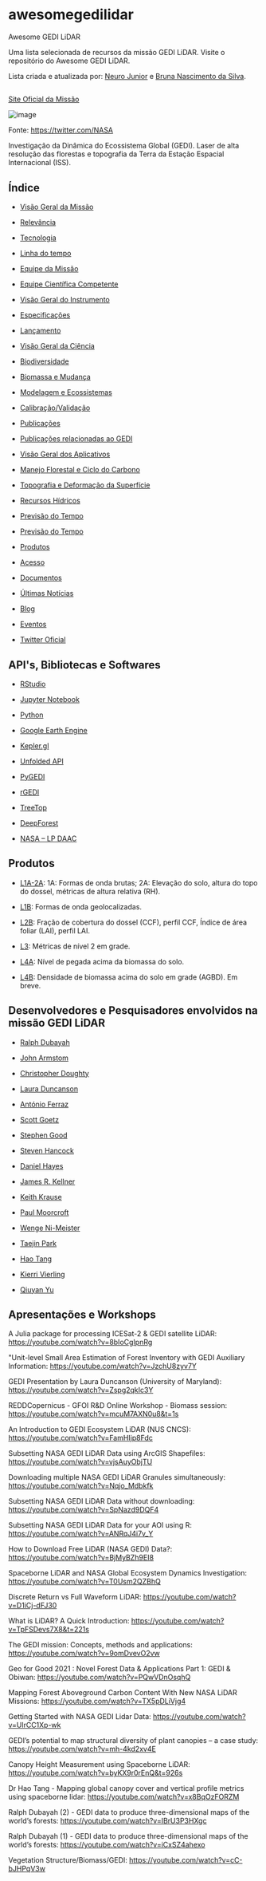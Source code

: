 # awesomegedilidar
Awesome GEDI LiDAR

Uma lista selecionada de recursos da missão GEDI LiDAR. Visite o repositório do Awesome GEDI LiDAR.

Lista criada e atualizada por: <a href=https://github.com/neurojunior>Neuro Junior</a> e <a href=https://github.com/BrunaNSilva>Bruna Nascimento da Silva</a>.

##

<a href=https://gedi.umd.edu>Site Oficial da Missão</a>

![image](https://user-images.githubusercontent.com/36390710/179752668-fcb95857-77e9-40e0-9acf-c44e119417a6.png)

Fonte: https://twitter.com/NASA

Investigação da Dinâmica do Ecossistema Global (GEDI).
Laser de alta resolução das florestas e topografia da Terra da Estação Espacial Internacional (ISS).

##

## Índice

- <a href=https://gedi.umd.edu/mission/mission-overview/>Visão Geral da Missão</a> 

- <a href=https://gedi.umd.edu/mission/relevance/>Relevância</a> 

- <a href=https://gedi.umd.edu/mission/technology/>Tecnologia</a> 

- <a href=https://gedi.umd.edu/mission/timeline/>Linha do tempo</a> 

- <a href=https://gedi.umd.edu/mission/mission-team/>Equipe da Missão</a> 

- <a href=https://gedi.umd.edu/mission/competed-science-team/>Equipe Científica Competente</a> 

- <a href=https://gedi.umd.edu/instrument/instrument-overview/>Visão Geral do Instrumento</a> 

- <a href=https://gedi.umd.edu/instrument/specifications/>Especificações</a> 

- <a href=https://gedi.umd.edu/instrument/launch/>Lançamento</a> 

- <a href=https://gedi.umd.edu/science/objectives-overview/>Visão Geral da Ciência</a> 

- <a href=https://gedi.umd.edu/science/objectives-overview/objectives_overview-biodiversity/>Biodiversidade</a> 

- <a href=https://gedi.umd.edu/science/objectives-overview/objectives_overview-biomass-and-change/>Biomassa e Mudança</a> 

- <a href=https://gedi.umd.edu/science/objectives-overview/objectives_overview-carbon-modeling/>Modelagem e Ecossistemas</a> 

- <a href=https://gedi.umd.edu/science/calibration-validation/>Calibração/Validação</a> 

- <a href=https://gedi.umd.edu/science/publications/>Publicações</a> 

- <a href=https://gedi.umd.edu/science/publications-copy/>Publicações relacionadas ao GEDI</a> 

- <a href=https://gedi.umd.edu/applications/application-overview/>Visão Geral dos Aplicativos</a> 

- <a href=https://gedi.umd.edu/applications/forest-management-and-carbon-cycling/>Manejo Florestal e Ciclo do Carbono</a> 

- <a href=https://gedi.umd.edu/applications/topography-and-surface-deformation/>Topografia e Deformação da Superfície</a> 

- <a href=https://gedi.umd.edu/applications/water-resources/>Recursos Hídricos</a> 

- <a href=https://gedi.umd.edu/applications/weather-prediction/>Previsão do Tempo</a> 

- <a href=https://gedi.umd.edu/applications/weather-prediction/>Previsão do Tempo</a> 

- <a href=https://gedi.umd.edu/data/products/>Produtos</a> 

- <a href=https://gedi.umd.edu/data/download/>Acesso</a> 

- <a href=https://gedi.umd.edu/data/documents/>Documentos</a> 

- <a href=https://gedi.umd.edu/category/latest-news/>Últimas Notícias</a> 

- <a href=https://gedi.umd.edu/category/blog/>Blog</a> 

- <a href=https://gedi.umd.edu/newseducation/events/>Eventos</a> 

- <a href=https://twitter.com/GEDI_Knights>Twitter Oficial</a> 

##

## API's, Bibliotecas e Softwares

- <a href=https://www.rstudio.com/>RStudio</a> 

- <a href=https://jupyter.org/>Jupyter Notebook</a> 

- <a href=https://www.python.org/>Python</a>

- <a href=https://earthengine.google.com/>Google Earth Engine</a>

- <a href=https://kepler.gl/>Kepler.gl</a>

- <a href=https://apitracker.io/a/unfolded-ai>Unfolded API</a>

- <a href=https://pypi.org/project/pyGEDI/>PyGEDI</a>

- <a href=https://rdrr.io/rforge/rGEDI/>rGEDI</a>

- <a href=https://github.com/carlos-alberto-silva/weblidar-treetop>TreeTop</a>

- <a href=https://deepforest.readthedocs.io/en/latest/#>DeepForest</a>

- <a href=https://lpdaac.usgs.gov/about/>NASA – LP DAAC</a>

##

## Produtos

- <a href=https://lpdaac.usgs.gov/documents/581/GEDI_WF_ATBD_v1.0.pdf>L1A-2A</a>: 
1A: Formas de onda brutas; 2A: Elevação do solo, altura do topo do dossel, métricas de altura relativa (RH).

- <a href=https://lpdaac.usgs.gov/documents/579/GEDI__WFGEO_ATBD_v1.0.pdf>L1B</a>: 
Formas de onda geolocalizadas.

- <a href=https://lpdaac.usgs.gov/documents/588/GEDI_FCCVPM_ATBD_v1.0.pdf>L2B</a>: 
Fração de cobertura do dossel (CCF), perfil CCF, Índice de área foliar (LAI), perfil LAI.

- <a href=https://gedi.umd.edu/data/products/>L3</a>: 
Métricas de nível 2 em grade.

- <a href=https://gedi.umd.edu/data/products/>L4A</a>: 
Nível de pegada acima da biomassa do solo.

- <a href=https://gedi.umd.edu/data/products/>L4B</a>:
Densidade de biomassa acima do solo em grade (AGBD). Em breve.

##

## Desenvolvedores e Pesquisadores envolvidos na missão GEDI LiDAR

- <a href=https://geog.umd.edu/facultyprofile/dubayah/ralph>Ralph Dubayah</a>

- <a href=https://geog.umd.edu/facultyprofile/armston/John>John Armstom</a>

- <a href=https://directory.nau.edu/person/cd833>Christopher Doughty</a>

- <a href=https://geog.umd.edu/facultyprofile/duncanson/laura>Laura Duncanson</a>

- <a href=https://science.jpl.nasa.gov/people/antonio-ferraz/>António Ferraz</a>

- <a href=https://directory.nau.edu/person/sjg326>Scott Goetz</a>

- <a href=https://agsci.oregonstate.edu/users/stephen-good>Stephen Good</a>

- <a href=https://www.research.ed.ac.uk/en/persons/steven-hancock>Steven Hancock</a>

- <a href=https://forest.umaine.edu/faculty-staff/daniel-hayes/>Daniel Hayes</a>

- <a href=https://vivo.brown.edu/display/jrkellne#All>James R. Kellner</a>

- <a href=https://www.neonscience.org/person/keith-krause>Keith Krause</a> 

- <a href=https://oeb.harvard.edu/people/paul-r-moorcroft>Paul Moorcroft</a> 

- <a href=http://www.geography.hunter.cuny.edu/~wenge/docs/Ni-Meister_CV_2020Oct.pdf>Wenge Ni-Meister</a> 

- <a href=https://www.nasa.gov/sites/default/files/atoms/files/cv_taejinpark.pdf>Taejin Park</a> 

- <a href=https://geog.umd.edu/facultyprofile/tang/hao>Hao Tang</a> 

- <a href=https://www.uidaho.edu/cnr/faculty/vierling-k>Kierri Vierling</a> 

- <a href=https://aces.nmsu.edu/academics/pes/qiuyan-yu.html>Qiuyan Yu</a> 


##

## Apresentações e Workshops

A Julia package for processing ICESat-2 & GEDI satellite LiDAR: https://youtube.com/watch?v=8bIoCgIpnRg

"Unit-level Small Area Estimation of Forest Inventory with GEDI Auxiliary Information: https://youtube.com/watch?v=JzchU8zyv7Y 

GEDI Presentation by Laura Duncanson (University of Maryland): https://youtube.com/watch?v=Zspg2qkIc3Y

REDDCopernicus - GFOI R&D Online Workshop - Biomass session: https://youtube.com/watch?v=mcuM7AXN0u8&t=1s

An Introduction to GEDI Ecosystem LiDAR (NUS CNCS): https://youtube.com/watch?v=FamHIjp8Fdc

Subsetting NASA GEDI LiDAR Data using ArcGIS Shapefiles: https://youtube.com/watch?v=vjsAuyObjTU

Downloading multiple NASA GEDI LiDAR Granules simultaneously: https://youtube.com/watch?v=Nqjo_Mdbkfk

Subsetting NASA GEDI LiDAR Data without downloading: https://youtube.com/watch?v=SpNazd9DQF4

Subsetting NASA GEDI LiDAR Data for your AOI using R: https://youtube.com/watch?v=ANRqJ4i7v_Y

How to Download Free LiDAR (NASA GEDI) Data?: https://youtube.com/watch?v=BjMyBZh9EI8

Spaceborne LiDAR and NASA Global Ecosystem Dynamics Investigation: https://youtube.com/watch?v=T0Usm2QZBhQ

Discrete Return vs Full Waveform LiDAR: https://youtube.com/watch?v=D1iCj-dFJ30

What is LiDAR? A Quick Introduction: https://youtube.com/watch?v=TpFSDevs7X8&t=221s

The GEDI mission: Concepts, methods and applications: https://youtube.com/watch?v=9omDvevO2vw

Geo for Good 2021 : Novel Forest Data & Applications Part 1: GEDI & Obiwan: https://youtube.com/watch?v=PQwVDnOsqhQ

Mapping Forest Aboveground Carbon Content With New NASA LiDAR Missions: https://youtube.com/watch?v=TX5pDLiVjg4

Getting Started with NASA GEDI Lidar Data: https://youtube.com/watch?v=UlrCC1Xp-wk

GEDI’s potential to map structural diversity of plant canopies – a case study: https://youtube.com/watch?v=mh-4kd2xv4E

Canopy Height Measurement using Spaceborne LiDAR: https://youtube.com/watch?v=byKX9r0rEnQ&t=926s

Dr Hao Tang - Mapping global canopy cover and vertical profile metrics using spaceborne lidar: https://youtube.com/watch?v=x8BqOzFORZM

Ralph Dubayah (2) - GEDI data to produce three-dimensional maps of the world’s forests: https://youtube.com/watch?v=IBrU3P3HXgc

Ralph Dubayah (1) - GEDI data to produce three-dimensional maps of the world’s forests: https://youtube.com/watch?v=iCxSZ4ahexo

Vegetation Structure/Biomass/GEDI: https://youtube.com/watch?v=cC-bJHPqV3w
